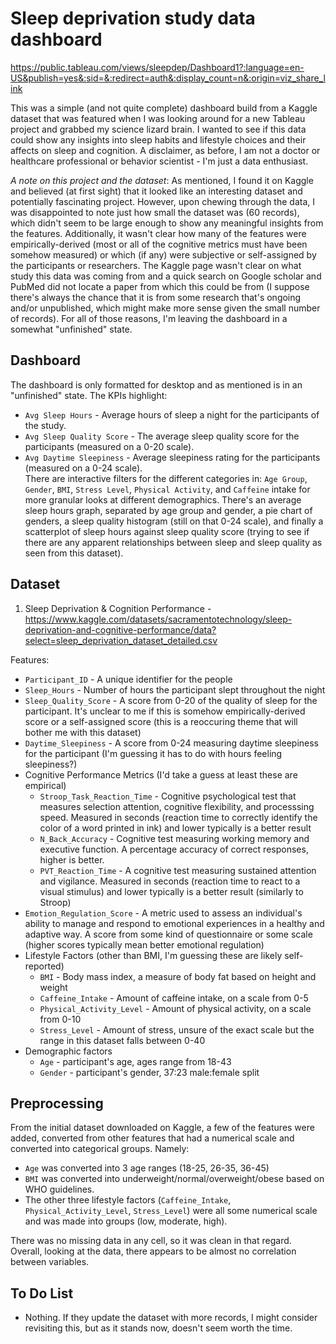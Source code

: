 # Sleep deprivation study data dashboard  

https://public.tableau.com/views/sleepdep/Dashboard1?:language=en-US&publish=yes&:sid=&:redirect=auth&:display_count=n&:origin=viz_share_link  

This was a simple (and not quite complete) dashboard build from a Kaggle dataset that was featured when I was looking around for a new Tableau project and grabbed my science lizard brain. I wanted to see if this data could show any insights into sleep habits and lifestyle choices and their affects on sleep and cognition. A disclaimer, as before, I am not a doctor or healthcare professional or behavior scientist - I'm just a data enthusiast.  

*A note on this project and the dataset*: As mentioned, I found it on Kaggle and believed (at first sight) that it looked like an interesting dataset and potentially fascinating project. However, upon chewing through the data, I was disappointed to note just how small the dataset was (60 records), which didn't seem to be large enough to show any meaningful insights from the features. Additionally, it wasn't clear how many of the features were empirically-derived (most or all of the cognitive metrics must have been somehow measured) or which (if any) were subjective or self-assigned by the participants or researchers. The Kaggle page wasn't clear on what study this data was coming from and a quick search on Google scholar and PubMed did not locate a paper from which this could be from (I suppose there's always the chance that it is from some research that's ongoing and/or unpublished, which might make more sense given the small number of records). For all of those reasons, I'm leaving the dashboard in a somewhat "unfinished" state.  

## Dashboard  

The dashboard is only formatted for desktop and as mentioned is in an "unfinished" state. The KPIs highlight:  
- `Avg Sleep Hours` - Average hours of sleep a night for the participants of the study.  
- `Avg Sleep Quality Score` - The average sleep quality score for the participants (measured on a 0-20 scale).  
- `Avg Daytime Sleepiness` - Average sleepiness rating for the participants (measured on a 0-24 scale).  
There are interactive filters for the different categories in: `Age Group`, `Gender`, `BMI`, `Stress Level`, `Physical Activity`, and `Caffeine` intake for more granular looks at different demographics. There's an average sleep hours graph, separated by age group and gender, a pie chart of genders, a sleep quality histogram (still on that 0-24 scale), and finally a scatterplot of sleep hours against sleep quality score (trying to see if there are any apparent relationships between sleep and sleep quality as seen from this dataset).  

## Dataset  

1) Sleep Deprivation & Cognition Performance - https://www.kaggle.com/datasets/sacramentotechnology/sleep-deprivation-and-cognitive-performance/data?select=sleep_deprivation_dataset_detailed.csv  

Features:
- `Participant_ID` - A unique identifier for the people  
- `Sleep_Hours` - Number of hours the participant slept throughout the night  
- `Sleep_Quality_Score` - A score from 0-20 of the quality of sleep for the participant. It's unclear to me if this is somehow empirically-derived score or a self-assigned score (this is a reoccuring theme that will bother me with this dataset)  
- `Daytime_Sleepiness` - A score from 0-24 measuring daytime sleepiness for the participant (I'm guessing it has to do with hours feeling sleepiness?)  
- Cognitive Performance Metrics (I'd take a guess at least these are empirical)  
  - `Stroop_Task_Reaction_Time` - Cognitive psychological test that measures selection attention, cognitive flexibility, and processsing speed. Measured in seconds (reaction time to correctly identify the color of a word printed in ink) and lower typically is a better result  
  - `N_Back_Accuracy` - Cognitive test measuring working memory and executive function. A percentage accuracy of correct responses, higher is better.  
  - `PVT_Reaction_Time` - A cognitive test measuring sustained attention and vigilance. Measured in seconds (reaction time to react to a visual stimulus) and lower typically is a better result (similarly to Stroop)  
- `Emotion_Regulation_Score` - A metric used to assess an individual's ability to manage and respond to emotional experiences in a healthy and adaptive way. A score from some kind of questionnaire or some scale (higher scores typically mean better emotional regulation)  
- Lifestyle Factors (other than BMI, I'm guessing these are likely self-reported)  
  - `BMI` - Body mass index, a measure of body fat based on height and weight  
  - `Caffeine_Intake` - Amount of caffeine intake, on a scale from 0-5  
  - `Physical_Activity_Level` - Amount of physical activity, on a scale from 0-10  
  - `Stress_Level` - Amount of stress, unsure of the exact scale but the range in this dataset falls between 0-40  
- Demographic factors  
  - `Age` - participant's age, ages range from 18-43  
  - `Gender` - participant's gender, 37:23 male:female split  

## Preprocessing  

From the initial dataset downloaded on Kaggle, a few of the features were added, converted from other features that had a numerical scale and converted into categorical groups. Namely:  
- `Age` was converted into 3 age ranges (18-25, 26-35, 36-45)
- `BMI` was converted into underweight/normal/overweight/obese based on WHO guidelines.  
- The other three lifestyle factors (`Caffeine_Intake`, `Physical_Activity_Level`, `Stress_Level`) were all some numerical scale and was made into groups (low, moderate, high).  

There was no missing data in any cell, so it was clean in that regard. Overall, looking at the data, there appears to be almost no correlation between variables.  


## To Do List
- Nothing. If they update the dataset with more records, I might consider revisiting this, but as it stands now, doesn't seem worth the time.
